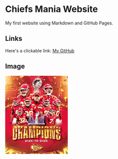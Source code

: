 # Chiefs Mania Website 

My first website using Markdown and GitHub Pages.

## Links

Here's a clickable link: [My GitHub]([https://github.com/evandobler98])

## Image

![Chiefs Image](Chiefs.jpeg)
